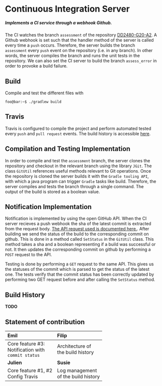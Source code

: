 # Continuous Integration Server

##### Implements a CI service through a webhook Github.

The CI watches the branch `assessment` of the repository [DD2480-G20-A2](https://github.com/JulienVig/DD2480-G20-A2.git). A Github webhook is set such that the handler method of the server is called every time a `push` occurs. Therefore, the server builds the branch `assessment` every `push` event on the repository (i.e. in any branch). In other words, the server compiles the branch and runs the unit tests in the repository. We can also set the CI server to build the branch `assess_error` in order to provoke a build failure.

## Build

Compile and test the different files with
```console
foo@bar:~$ ./gradlew build
```

## Travis

Travis is configured to compile the project and perform automated tested every `push` and `pull request` events. The build history is accessible [here](https://travis-ci.org/JulienVig/DD2480-G20-A2).


## Compilation and Testing Implementation

In order to compile and test the `assessment` branch, the server clones the repository and checkout in the relevant branch using the library `JGit`. The class `GitUtil` references useful methods relevant to Git operations. Once the repository is cloned the server builds it with the `Gradle tooling API`, with which a java program can trigger `Gradle` tasks like build. Therefore, the server compiles and tests the branch through a single command. The output of the build is stored as a boolean value.

## Notification Implementation

Notification is implemented by using the open GitHub API. When the CI server recieves a push webhook the sha of the latest commit is extracted from the request body. [The API request used is documented here.](https://developer.github.com/v3/repos/statuses/#create-a-status). After building we send the status of the build to the corresponding commit on github. This is done in a method called `SetStatus` in the `GitUtil` class. This method takes a sha and a boolean representing if a build was successful or not. It then updates the corresponding commit on github by performing a `POST` request to the API.

Testing is done by performing a `GET` request to the same API. This gives us the statuses of the commit which is parsed to get the status of the latest one. The tests verify that the commit status has been correctly updated by performing two GET request before and after calling the `SetStatus` method. 

## Build History
**TODO**

## Statement of contribution

|Emil|Filip |
|:--|:--|
| Core feature #3: <br/> Notification with  <br/> `commit status`  <br/> | Architecture  of <br/> the build history |
|**Julien** | **Susie** |
Core feature #1, #2 <br/> Config Travis | Log management <br/> of the build history
